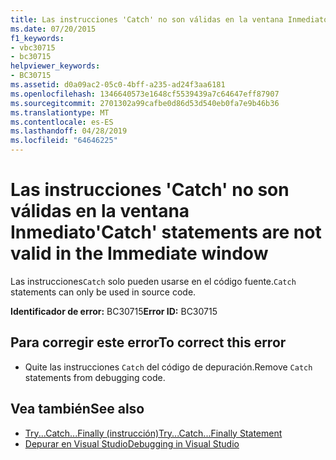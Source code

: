 ```yaml
---
title: Las instrucciones 'Catch' no son válidas en la ventana Inmediato
ms.date: 07/20/2015
f1_keywords:
- vbc30715
- bc30715
helpviewer_keywords:
- BC30715
ms.assetid: d0a09ac2-05c0-4bff-a235-ad24f3aa6181
ms.openlocfilehash: 1346640573e1648cf5539439a7c64647eff87907
ms.sourcegitcommit: 2701302a99cafbe0d86d53d540eb0fa7e9b46b36
ms.translationtype: MT
ms.contentlocale: es-ES
ms.lasthandoff: 04/28/2019
ms.locfileid: "64646225"
---
```

# <a name="catch-statements-are-not-valid-in-the-immediate-window"></a><span data-ttu-id="16d31-102">Las instrucciones 'Catch' no son válidas en la ventana Inmediato</span><span class="sxs-lookup"><span data-stu-id="16d31-102">'Catch' statements are not valid in the Immediate window</span></span>
<span data-ttu-id="16d31-103">Las instrucciones`Catch` solo pueden usarse en el código fuente.</span><span class="sxs-lookup"><span data-stu-id="16d31-103">`Catch` statements can only be used in source code.</span></span>  
  
 <span data-ttu-id="16d31-104">**Identificador de error:** BC30715</span><span class="sxs-lookup"><span data-stu-id="16d31-104">**Error ID:** BC30715</span></span>  
  
## <a name="to-correct-this-error"></a><span data-ttu-id="16d31-105">Para corregir este error</span><span class="sxs-lookup"><span data-stu-id="16d31-105">To correct this error</span></span>  
  
- <span data-ttu-id="16d31-106">Quite las instrucciones `Catch` del código de depuración.</span><span class="sxs-lookup"><span data-stu-id="16d31-106">Remove `Catch` statements from debugging code.</span></span>  
  
## <a name="see-also"></a><span data-ttu-id="16d31-107">Vea también</span><span class="sxs-lookup"><span data-stu-id="16d31-107">See also</span></span>

- [<span data-ttu-id="16d31-108">Try...Catch...Finally (instrucción)</span><span class="sxs-lookup"><span data-stu-id="16d31-108">Try...Catch...Finally Statement</span></span>](../../visual-basic/language-reference/statements/try-catch-finally-statement.md)
- [<span data-ttu-id="16d31-109">Depurar en Visual Studio</span><span class="sxs-lookup"><span data-stu-id="16d31-109">Debugging in Visual Studio</span></span>](/visualstudio/debugger/debugging-in-visual-studio)
